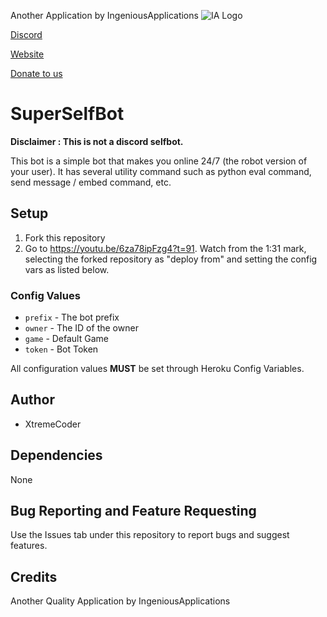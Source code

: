 
Another Application by IngeniousApplications
![IA Logo](https://www.ingeniousapps.net/cdn/IALogo.png)

[Discord](https://www.ingeniousapps.net/discord)

[Website](https://www.ingeniousapps.net)

[Donate to us](https://patreon.com/eltontay11)
# SuperSelfBot
**Disclaimer : This is not a discord selfbot.**

This bot is a simple bot that makes you online 24/7 (the robot version of your user). It has several utility command such as python eval command, send message / embed command, etc.

## Setup
1. Fork this repository
2. Go to https://youtu.be/6za78ipFzg4?t=91. Watch from the 1:31 mark, selecting the forked repository as "deploy from" and setting the config vars as listed below.

### Config Values 

- `prefix` - The bot prefix
- `owner` - The ID of the owner
- `game` - Default Game
- `token` - Bot Token

All configuration values **MUST** be set through Heroku Config Variables.
## Author

- XtremeCoder


## Dependencies

None

## Bug Reporting and Feature Requesting
Use the Issues tab under this repository to report bugs and suggest features.

## Credits 

Another Quality Application by IngeniousApplications

